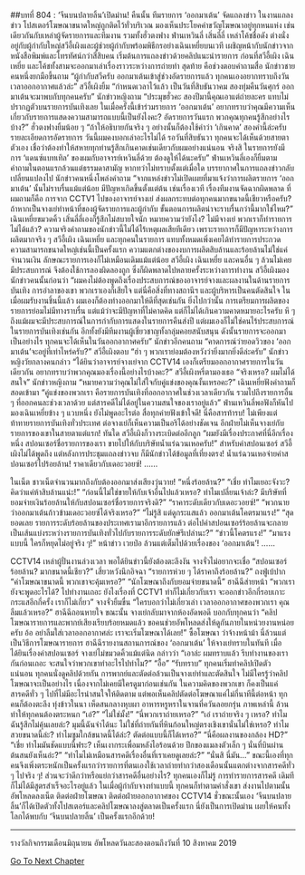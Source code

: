 ##บทที่ 804 : ‘จีนบนปลายลิ้น’เปิดม่าน!
คืนนั้น
ทีมรายการ ‘ออกมาเต้น’ จัดแถลงข่าว
ในงานแถลงข่าว โปสเตอร์โฆษณาขนาดใหญ่ถูกติดไว้ทั่วบริเวณ มองเห็นประโยคคำขวัญโฆษณาอยู่ทุกหนแห่ง เช่นเดียวกันกับเหล่าผู้จัดรายการและทีมงาน รวมทั้งฮั่วตงฟาง ฟ่านเหวินลี่ เสิ่นลี่ลี่ เหล่าโค้ชชื่อดัง ต่างนั่งอยู่กับผู้กำกับใหญ่สวีอี้เผิงและผู้ช่วยผู้กำกับพร้อมพิธีกรอย่างเฉินเหยี่ยบนเวที เผชิญหน้ากับนักข่าวจากหนังสือพิมพ์และโทรทัศน์กว่าสี่สิบคน
เริ่มต้นการแถลงข่าวด้วยคลิปแนะนำรายการ
ก่อนที่สวีอี้เผิง เฉินเหยี่ย และโค้ชทั้งสามจะออกมาเล่าเรื่องราวระหว่างการถ่ายทำ
สุดท้าย คือช่วงตอบคำถามสื่อ
นักข่าวชายคนหนึ่งยกมือขึ้นถาม “ผู้กำกับสวีครับ ออกมาเต้นเข้าสู่ช่วงอัดรายการแล้ว ทุกคนเองอยากทราบถึงวันเวลาออกอากาศแล้วล่ะ”
สวีอี้เผิงยิ้ม “กำหนดเวลาไว้แล้ว เป็นวันที่สิบธันวาคม สองทุ่มคืนวันศุกร์ ออกมาเต้นจะมาพบกับทุกคนครับ”
นักข่าวหญิงถาม “ประมุขฮั่วคะ สองปีมานี้คุณเอาแต่ถ่ายละคร แทบไม่ปรากฏตัวบนรายการบันเทิงเลย ในเมื่อครั้งนี้เข้าร่วมรายการ ‘ออกมาเต้น’ อยากทราบว่าคุณมีความเห็นเกี่ยวกับรายการแสดงความสามารถแบบนี้เป็นยังไงคะ? อัดรายการวันแรก พวกคุณทุกคนรู้สึกอย่างไรบ้าง?”
ฮั่วตงฟางยิ้มน้อย ๆ “ถ้าให้อธิบายกันจริง ๆ อย่างนั้นก็ต้องใช้คำว่า ‘เกินคาด’ สองคำนี้ล่ะครับ รายละเอียดการอัดรายการ วันนี้ผมคงบอกเล่าอะไรไม่ได้ รอวันที่สิบธันวา ทุกคนจะได้เห็นด้วยสายตาตัวเอง เชื่อว่าต้องทำให้สหายทุกท่านรู้สึกเกินคาดเช่นเดียวกับผมอย่างแน่นอน จริงสิ ในรายการยังมีการ ‘แดนซ์แบทเทิล’ ของผมกับอาจารย์เหวินลี่ด้วย ต้องดูให้ได้นะครับ”
ฟ่านเหวินลี่เองก็ยิ้มตาม
คำถามในตอนแรกล้วนแต่ธรรมดาสามัญ หากทว่าไม่ทราบตั้งแต่เมื่อใด บรรยากาศในการแถลงข่าวกลับเปลี่ยนแปลงไป
นักข่าวคนหนึ่งโพล่งคำถาม “จากแหล่งข่าวไม่เปิดเผยที่มาแจ้งว่าการผลิตรายการ ‘ออกมาเต้น’ นั้นไม่ราบรื่นแม้แต่น้อย มีปัญหาเกิดขึ้นตั้งแต่ต้น เช่นเรื่องเวที เรื่องทีมงานจัดฉากผิดพลาด ที่ผมถามก็คือ การจาก CCTV1 ไปของอาจารย์จางเย่ ส่งผลกระทบต่อทุกคนมากขนาดนี้เชียวหรือครับ? ถ้าหากเป็นจางเย่ทำหน้าที่ของผู้จัดรายการและผู้กำกับ ขั้นตอนการผลิตน่าจะราบรื่นกว่านี้มากใช่ไหม?”
เฉินเหยี่ยขมวดคิ้ว
เสิ่นลี่ลี่เองก็รู้สึกไม่สบายใจนัก
หมายความว่ายังไง? ไม่มีจางเย่ พวกเราก็ทำรายการไม่ได้แล้ว?
ความจริงคำถามของนักข่าวนี้ไม่ได้ไร้เหตุผลเสียทีเดียว เพราะรายการก็มีปัญหาระหว่างการผลิตมากจริง ๆ สวีอี้เผิง เฉินเหยี่ย และทุกคนในรายการ แทบทั้งหมดเพิ่งเคยได้ทำรายการประกวดความสามารถขนาดใหญ่เช่นนี้เป็นครั้งแรก ความแตกต่างของงบการผลิตสิบล้านและร้อยล้านไม่ใช่แค่จำนวนเงิน ลักษณะรายการเองก็ไม่เหมือนเดิมแม้แต่น้อย สวีอี้เผิง เฉินเหยี่ย และคนอื่น ๆ ล้วนไม่เคยมีประสบการณ์ จึงต้องใช้การลองผิดลองถูก ซึ่งก็ผิดพลาดไปหลายครั้งระหว่างการทำงาน
สวีอี้เผิงมองนักข่าวคนนั้นก่อนว่า “ผมคงไม่ต้องพูดถึงเรื่องประสบการณ์ของอาจารย์จางและผลงานในด้านรายการบันเทิง การอำลาของเขา พวกเราเองก็เสียใจ แต่นี่คือสิ่งที่ทางสถานีฯ และผู้บริหารเป็นคนตัดสินใจ ในเมื่อผมรับงานชิ้นนี้แล้ว ผมเองก็ต้องทำงออกมาให้ดีที่สุดเช่นกัน ยิ่งไปกว่านั้น การเตรียมการผลิตของรายการย่อมไม่มีทางราบรื่น แต่แม้ว่าจะมีปัญหาที่ไม่คาดคิด แต่ก็ไม่ได้เกินความคาดหมายอะไรครับ หึ ๆ ถึงแม้ผมจะมีประสบการณ์ในการกำกับการแสดงในรายการคืนส่งปี แต่ผมเองก็ไม่ใช่คนไร้ประสบการณ์ในรายการบันเทิงเช่นกัน อีกทั้งยังมีทีมงานผู้เชี่ยวชาญทั้งกลุ่มคอยสนับสนุน ดังนั้นรายการจะออกมาเป็นอย่างไร ทุกคนจะได้เห็นในวันออกอากาศครับ”
นักข่าวอีกคนถาม “คาดการณ์ว่ายอดวิวของ ‘ออกมาเต้น’จะอยู่ที่เท่าไหร่ครับ?”
สวีอี้เผิงตอบ “ฮ่า ๆ พวกเราย่อมต้องหวังว่ายิ่งมากยิ่งดีล่ะครับ”
นักข่าวหญิงวัยกลางคนกล่าว “ได้ยินว่าอาจารย์จางเย่จาก CCTV14 เองก็เตรียมออกอากาศรายการในวันเดียวกัน อยากทราบว่าพวกคุณมองเรื่องนี้อย่างไรบ้างคะ?”
สวีอี้เผิงหรี่ตามองเธอ “จริงเหรอ? ผมไม่ได้สนใจ”
นักข่าวหญิงถาม “หมายความว่าคุณไม่ใส่ใจกับคู่แข่งของคุณงั้นเหรอคะ?”
เฉินเหยี่ยฟังคำถามก็สอดเข้ามา “คู่แข่งของพวกเรา คือรายการบันเทิงที่ออกอากาศในช่วงเวลาเดียวกัน รวมไปถึงรายการอื่น ๆ ที่ออกคนละช่วงเวลาด้วย แต่สารคดีไม่ได้อยู่ในความสนใจของเราอยู่แล้ว”
ฟ่านเหวินลี่พอฟังก็หันไปมองเฉินเหยี่ยข้าง ๆ แวบหนึ่ง ยังไม่พูดอะไรต่อ
สื่อทุกค่ายฟังเข้าใจดี!
นี่คือสารท้ารบ!
ไม่เพียงแต่ท้าทายรายการบันเทิงทั่วประเทศ ต่อจางเย่ก็เห็นความเป็นอริได้อย่างชัดเจน อีกฝ่ายไม่เห็นจางเย่กับรายการของเขาในสายตาแต่แรก!
ทันใด สวีอี้เผิงก็วางระเบิดต่ออีกลูก “ผมยังมีเรื่องประกาศที่นี่อีกเรื่องหนึ่ง สปอนเซอร์ชื่อรายการของเรา ขายไปให้กับบริษัทน้ำแร่ฉวนเหอครับ!”
สำหรับค่าสปอนเซอร์ สวีอี้เผิงไม่ได้พูดถึง แต่หลังการประชุมแถลงข่าวจบ ก็มีนักข่าวได้ข้อมูลที่เที่ยงตรง!
น้ำแร่ฉวนเหอจ่ายค่าสปอนเซอร์ไปร้อยล้าน!
ราคาเดียวกับเดอะวอยซ์!
……


ในเน็ต
ชาวเน็ตจำนวนมากถึงกับต้องออกมาส่งเสียงวุ่นวาย!
“หนึ่งร้อยล้าน?”
“เชี่ย ทำไมเยอะจังวะ? คิดว่าแค่ห้าสิบล้านแน่ะ!”
“ก่อนนี้ไม่ใช่ขายให้กับเจ้าอื่นไปแล้วเหรอ? ทำไมเปลี่ยนเจ้าล่ะ? มีบริษัทที่ยอมจ่ายเงินร้อยล้านให้กับสปอนเซอร์ชื่อรายการจริงดิ?”
“ราคาระดับเดียวกับเดอะวอยซ์!”
“พวกนายว่าออกมาเต้นก้าวข้ามเดอะวอยซ์ได้จริงเหรอ?”
“ไม่รู้สิ แต่ดูกระแสแล้ว ออกมาเต้นโคตรมาแรง!”
“สุดยอดเลย รายการระดับร้อยล้านของประเทศเรามาอีกรายการแล้ว ต่อไปค่าสปอนเซอร์ร้อยล้านจะกลายเป็นเส้นแบ่งระหว่างรายการบันเทิงทั่วไปกับรายการระดับยักษ์รึเปล่านะ?”
“ข่าวนี้โคตรแรง!”
“มาแรงแบบนี้ ใครก็หยุดไม่อยู่จริง ๆ!”
หน้าข่าว เวยป๋อ ล้วนแต่เต็มไปด้วยเรื่องของ ‘ออกมาเต้น’!
……


CCTV14
เหล่าผู้ปั่นงานล่วงเวลา พอได้ยินข่าวนี้ยังต้องตะลึงงัน
จางจั่วไม่อยากจะเชื่อ “สปอนเซอร์ร้อยล้าน? มากขนาดนี้เชียว?”
เสี่ยวหวังนึกอิจฉา “รายการห่วย ๆ ได้ราคาถึงร้อยล้าน?”
ถงฟู่เบ้ปาก “ค่าโฆษณาขนาดนี้ พวกเขาจะคุ้มเหรอ?”
“นักโฆษณาถึงกับยอมจ่ายขนาดนี้” ฮาฉีฉีส่ายหน้า “พวกเรายังจะพูดอะไรได้? ไปทำงานเถอะ ยังไงเรื่องที่ CCTV1 ทำก็ไม่เกี่ยวกับเรา จะออกข่าวอีกกี่รอบเกาะกระแสอีกกี่ครั้ง เราก็ไม่เกี่ยว”
จางจั่วยิ้มขื่น “ใครบอกว่าไม่เกี่ยวเล่า เวลาออกอากาศของพวกเรา คุณลืมแล้วเหรอ?”
ฮาฉีฉีถอนหายใจ
ขณะนั้น จางเย่กลับมาจากห้องอัดพอดี บอกกับทุกคนว่า “คลิปโฆษณารายการและพากย์เสียงเรียบร้อยหมดแล้ว ขอคนช่วยอัพโหลดส่งให้ดูกันภายในหน่วยงานหน่อยครับ อ้อ อย่าลืมใส่เวลาออกอากาศล่ะ เราจะเริ่มโฆษณาได้เลย!”
ซื้อโฆษณา ว่าจ้างหน้าม้า นี่ล้วนแต่เป็นวิธีการโฆษณารายการ
ฮาฉีฉีรายงานสถานการณ์ของ ‘ออกมาเต้น’ ให้จางเย่ทราบในทันที
เมื่อได้ยินเรื่องค่าสปอนเซอร์ จางเย่ไม่ขมวดคิ้วแม้แต่นิด กล่าวว่า “เอาล่ะ ผมทราบแล้ว รีบทำงานของเรากันก่อนเถอะ จะสนใจว่าพวกเขาทำอะไรไปทำไม?”
“อื้อ”
“รับทราบ”
ทุกคนเริ่มทำคลิปเปิดตัว
แน่นอน ทุกคนนั่งดูคลิปด้วยกัน การพากย์และตัดต่อล้วนเป็นจางเย่ทำและตัดสินใจ ไม่มีใครรู้ว่าคลิปโฆษณาจะเป็นอย่างไร เนื่องจากไม่เคยมีใครดูมาก่อนเช่นกัน ในความคิดของพวกเขา ก็คงเป็นแค่สารคดีทั่ว ๆ ไปที่ไม่มีอะไรน่าสนใจให้ติดตาม แต่พอเห็นคลิปตัดต่อโฆษณาแค่ไม่กี่นาทีนี้ต่อหน้า ทุกคนก็ต้องตะลึง
ทุ่งข้าวในนา
เห็ดสนกลางหุบผา
อาหารหรูหราในจานที่ควันลอยกรุ่น
ภาพเหล่านี้ ล้วนทำให้ทุกคนต้องตระหนก
“เอ๋?”
“ไม่ใช่มั้ง!”
“นี่พวกเราถ่ายเหรอ?”
“เอ๋ เราถ่ายจริง ๆ เหรอ? ทำไมฉันรู้สึกไม่คุ้นเลยล่ะ? มุมนี้ฉันจำได้นะ ไม่ใช่ที่ถ่ายกันที่หินก้อนใหญ่ตรงเชิงเขานั่นไม่ใช่เหรอ? ทำไมสวยขนาดนี้ล่ะ? ทำไมซูมใกล้ขนาดนี้ได้ล่ะ? ตัดต่อแบบนี้ก็ได้เหรอ?”
“นี่คือผลงานของกล้อง HD?”
“เชี่ย ทำไมมันชัดแบบนี้ฟระ? เห็นเงากระเพื่อมหลังไอร้อนด้วย ปีกของแมลงตัวเล็ก ๆ นั่นที่บินผ่านต้นสนยังเห็นอ่ะ?”
“ทำไมไม่เหมือนสารคดีเรื่องอื่นที่เราเคยดูเลยล่ะ?”
“นั่นสิ นี่มัน…”
ขณะนี้เองที่ทุกคนจึงเพิ่งตระหนักเป็นครั้งแรกว่ารายการที่ตนเองใช้เวลาถ่ายทำกว่าสองเดือนนั้นแตกต่างจากสารคดีทั่ว ๆ ไปจริง ๆ!
ส่วนจะว่าดีกว่าหรือแย่กว่าสารคดีอื่นอย่างไร?
ทุกคนเองก็ไม่รู้ การทำรายการสารคดี เดิมทีก็ไม่ได้มีสูตรสำเร็จอะไรอยู่แล้ว ในเมื่อผู้กำกับจางทำแบบนี้ ทุกคนก็ทำตามคำสั่งเขา ส่งงานไปตามนั้น
อัพโหลดลงเน็ต
ติดต่อฝ่ายโฆษณา
ติดต่อฝ่ายออกอากาศของ CCTV14
ชั่วขณะนั้นเอง ‘จีนบนปลายลิ้น’ก็ได้เปิดตัวทั้งโปสเตอร์และคลิปโฆษณาลงสู่ตลาดเป็นครั้งแรก นี่ยังเป็นการเปิดม่าน เผยให้คนทั้งโลกได้พบกับ ‘จีนบนปลายลิ้น’ เป็นครั้งแรกอีกด้วย!


************************************************************************************************
รางวัลกิจกรรมเดือนมิถุนายน อัพโหลดวันละสองตอนถึงวันที่ 10 สิงหาคม 2019


[Go To Next Chapter]( ./2.md)